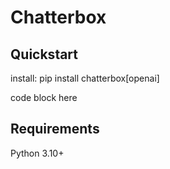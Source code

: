 # Chatterbox

## Quickstart

install: pip install chatterbox\[openai]

code block here

## Requirements

Python 3.10+

<!--
For developers:

## Build and Publish

`fastlmi` uses Hatchling to build.

Make sure to bump the version in pyproject.toml before publishing.

```shell
rm dist/*
python -m build
python -m twine upload dist/*
```
-->

